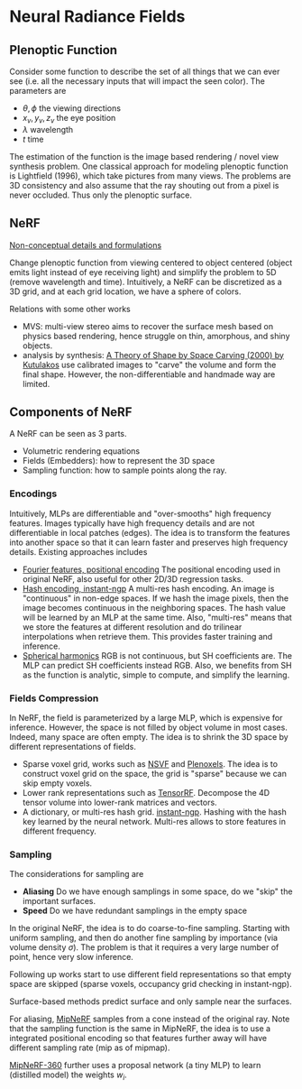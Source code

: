 # Neural Radiance Fields

## Plenoptic Function
Consider some function to describe the set of all things that we can ever see (i.e. all the necessary inputs that will impact the seen color). The parameters are 

- $\theta, \phi$ the viewing directions
- $x_v, y_v, z_v$ the eye position
- $\lambda$ wavelength
- $t$ time

The estimation of the function is the image based rendering / novel view synthesis problem. One classical approach for modeling plenoptic function is Lightfield (1996), which take pictures from many views. The problems are 3D consistency and also assume that the ray shouting out from a pixel is never occluded. Thus only the plenoptic surface.

## NeRF

[Non-conceptual details and formulations](../research/nerf.md)

Change plenoptic function from viewing centered to object centered (object emits light instead of eye receiving light) and simplify the problem to 5D (remove wavelength and time). Intuitively, a NeRF can be discretized as a 3D grid, and at each grid location, we have a sphere of colors.  

Relations with some other works

 - MVS: multi-view stereo aims to recover the surface mesh based on physics based rendering, hence struggle on thin, amorphous, and shiny objects. 
 - analysis by synthesis: [A Theory of Shape by Space Carving (2000) by Kutulakos](https://www.cs.toronto.edu/~kyros/pubs/00.ijcv.carve.pdf) use calibrated images to "carve" the volume and form the final shape. However, the non-differentiable and handmade way are limited. 

## Components of NeRF

A NeRF can be seen as 3 parts. 
- Volumetric rendering equations
- Fields (Embedders): how to represent the 3D space
- Sampling function: how to sample points along the ray. 

### Encodings

Intuitively, MLPs are differentiable and "over-smooths" high frequency features. Images typically have high frequency details and are not differentiable in local patches (edges). The idea is to transform the features into another space so that it can learn faster and preserves high frequency details. Existing approaches includes

- [Fourier features, positional encoding](https://bmild.github.io/fourfeat/index.html) The positional encoding used in original NeRF, also useful for other 2D/3D regression tasks. 
- [Hash encoding, instant-ngp](https://nvlabs.github.io/instant-ngp/) A multi-res hash encoding. An image is "continuous" in non-edge spaces. If we hash the image pixels, then the image becomes continuous in the neighboring spaces. The hash value will be learned by an MLP at the same time. Also, "multi-res" means that we store the features at different resolution and do trilinear interpolations when retrieve them. This provides faster training and inference. 
- [Spherical harmonics](https://alexyu.net/plenoctrees/) RGB is not continuous, but SH coefficients are. The MLP can predict SH coefficients instead RGB. Also, we benefits from SH as the function is analytic, simple to compute, and simplify the learning. 

### Fields Compression

In NeRF, the field is parameterized by a large MLP, which is expensive for inference. However, the space is not filled by object volume in most cases. Indeed, many space are often empty. The idea is to shrink the 3D space by different representations of fields. 

- Sparse voxel grid, works such as [NSVF](https://lingjie0206.github.io/papers/NSVF/) and [Plenoxels](https://alexyu.net/plenoxels/). The idea is to construct voxel grid on the space, the grid is "sparse" because we can skip empty voxels. 
- Lower rank representations such as [TensorRF](https://apchenstu.github.io/TensoRF/). Decompose the 4D tensor volume into lower-rank matrices and vectors. 
- A dictionary, or multi-res hash grid. [instant-ngp](https://nvlabs.github.io/instant-ngp/). Hashing with the hash key learned by the neural network. Multi-res allows to store features in different frequency. 


### Sampling

The considerations for sampling are 

 - __Aliasing__ Do we have enough samplings in some space, do we "skip" the important surfaces. 
 - __Speed__ Do we have redundant samplings in the empty space

In the original NeRF, the idea is to do coarse-to-fine sampling. Starting with uniform sampling, and then do another fine sampling by importance (via volume density $\sigma$). The problem is that it requires a very large number of point, hence very slow inference. 

Following up works start to use different field representations so that empty space are skipped (sparse voxels, occupancy grid checking in instant-ngp). 

Surface-based methods predict surface and only sample near the surfaces. 

For aliasing, [MipNeRF](https://jonbarron.info/mipnerf360/) samples from a cone instead of the original ray. Note that the sampling function is the same in MipNeRF, the idea is to use a integrated positional encoding so that features further away will have different sampling rate (mip as of mipmap). 

[MipNeRF-360](https://arxiv.org/pdf/2111.12077.pdf) further uses a proposal network (a tiny MLP) to learn (distilled model) the weights $w_i$. 